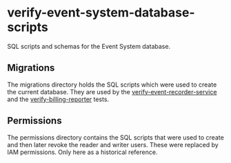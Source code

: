 # verify-event-system-database-scripts

SQL scripts and schemas for the Event System database.

## Migrations

The migrations directory holds the SQL scripts which were used to create the current database. They are used by the
[verify-event-recorder-service](https://github.com/alphagov/verify-event-recorder-service) and the
[verify-billing-reporter](https://github.com/alphagov/verify-billing-reporter) tests.

## Permissions

The permissions directory contains the SQL scripts that were used to create and then later revoke the reader and writer
users. These were replaced by IAM permissions. Only here as a historical reference.
